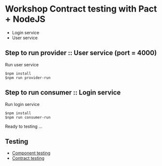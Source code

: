 # Workshop Contract testing with Pact + NodeJS
* Login service
* User service

## Step to run provider :: User service (port = 4000)

Run user service
```
$npm install
$npm run provider-run
```

## Step to run consumer :: Login service

Run login service
```
$npm install
$npm run consumer-run
```

Ready to testing ...

## Testing
* [Component testing](https://github.com/up1/course-contract-testing/wiki/NodeJS#step-2--component-testing)
* [Contract testing](https://github.com/up1/course-contract-testing/wiki/NodeJS#step-3--contract-testing-with-pact-in-consumer-side)


